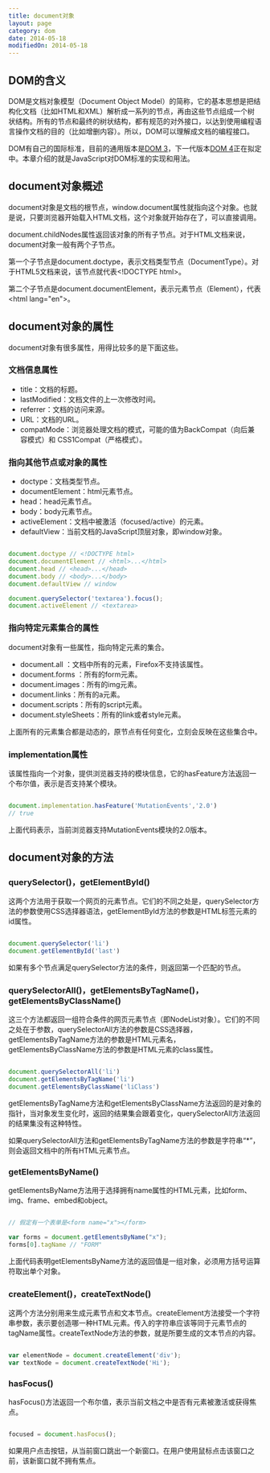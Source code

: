```yaml
---
title: document对象
layout: page
category: dom
date: 2014-05-18
modifiedOn: 2014-05-18
---
```


## DOM的含义

DOM是文档对象模型（Document Object Model）的简称，它的基本思想是把结构化文档（比如HTML和XML）解析成一系列的节点，再由这些节点组成一个树状结构。所有的节点和最终的树状结构，都有规范的对外接口，以达到使用编程语言操作文档的目的（比如增删内容）。所以，DOM可以理解成文档的编程接口。

DOM有自己的国际标准，目前的通用版本是[DOM 3](http://www.w3.org/TR/2004/REC-DOM-Level-3-Core-20040407/core.html)，下一代版本[DOM 4](http://www.w3.org/TR/dom/)正在拟定中。本章介绍的就是JavaScript对DOM标准的实现和用法。

## document对象概述

document对象是文档的根节点，window.document属性就指向这个对象。也就是说，只要浏览器开始载入HTML文档，这个对象就开始存在了，可以直接调用。

document.childNodes属性返回该对象的所有子节点。对于HTML文档来说，document对象一般有两个子节点。

第一个子节点是document.doctype，表示文档类型节点（DocumentType）。对于HTML5文档来说，该节点就代表&lt;!DOCTYPE html&gt;。

第二个子节点是document.documentElement，表示元素节点（Element），代表&lt;html lang="en"&gt;。

## document对象的属性

document对象有很多属性，用得比较多的是下面这些。

### 文档信息属性

- title：文档的标题。
- lastModified：文档文件的上一次修改时间。
- referrer：文档的访问来源。
- URL：文档的URL。
- compatMode：浏览器处理文档的模式，可能的值为BackCompat（向后兼容模式）和 CSS1Compat（严格模式）。

### 指向其他节点或对象的属性

- doctype：文档类型节点。
- documentElement：html元素节点。
- head：head元素节点。
- body：body元素节点。
- activeElement：文档中被激活（focused/active）的元素。
- defaultView：当前文档的JavaScript顶层对象，即window对象。

```javascript

document.doctype // <!DOCTYPE html>
document.documentElement // <html>...</html>
document.head // <head>...</head>
document.body // <body>...</body>
document.defaultView // window

document.querySelector('textarea').focus();
document.activeElement // <textarea>

```

### 指向特定元素集合的属性

document对象有一些属性，指向特定元素的集合。

- document.all ：文档中所有的元素，Firefox不支持该属性。
- document.forms ：所有的form元素。
- document.images：所有的img元素。
- document.links：所有的a元素。
- document.scripts：所有的script元素。
- document.styleSheets：所有的link或者style元素。

上面所有的元素集合都是动态的，原节点有任何变化，立刻会反映在这些集合中。

### implementation属性

该属性指向一个对象，提供浏览器支持的模块信息，它的hasFeature方法返回一个布尔值，表示是否支持某个模块。

```javascript

document.implementation.hasFeature('MutationEvents','2.0')
// true

```

上面代码表示，当前浏览器支持MutationEvents模块的2.0版本。

## document对象的方法

### querySelector()，getElementById()

这两个方法用于获取一个网页的元素节点。它们的不同之处是，querySelector方法的参数使用CSS选择器语法，getElementById方法的参数是HTML标签元素的id属性。

```javascript

document.querySelector('li')
document.getElementById('last')

```

如果有多个节点满足querySelector方法的条件，则返回第一个匹配的节点。

### querySelectorAll()，getElementsByTagName()，getElementsByClassName()

这三个方法都返回一组符合条件的网页元素节点（即NodeList对象）。它们的不同之处在于参数，querySelectorAll方法的参数是CSS选择器，getElementsByTagName方法的参数是HTML元素名，getElementsByClassName方法的参数是HTML元素的class属性。

```javascript

document.querySelectorAll('li')
document.getElementsByTagName('li')
document.getElementsByClassName('liClass')

```

getElementsByTagName方法和getElementsByClassName方法返回的是对象的指针，当对象发生变化时，返回的结果集会跟着变化，querySelectorAll方法返回的结果集没有这种特性。

如果querySelectorAll方法和getElementsByTagName方法的参数是字符串“*”，则会返回文档中的所有HTML元素节点。

### getElementsByName()

getElementsByName方法用于选择拥有name属性的HTML元素，比如form、img、frame、embed和object。

```javascript

// 假定有一个表单是<form name="x"></form>

var forms = document.getElementsByName("x");
forms[0].tagName // "FORM"

```

上面代码表明getElementsByName方法的返回值是一组对象，必须用方括号运算符取出单个对象。

### createElement()，createTextNode()

这两个方法分别用来生成元素节点和文本节点。createElement方法接受一个字符串参数，表示要创造哪一种HTML元素。传入的字符串应该等同于元素节点的tagName属性。createTextNode方法的参数，就是所要生成的文本节点的内容。

```javascript

var elementNode = document.createElement('div');
var textNode = document.createTextNode('Hi');

```

### hasFocus()

hasFocus()方法返回一个布尔值，表示当前文档之中是否有元素被激活或获得焦点。

```javascript

focused = document.hasFocus();

```

如果用户点击按钮，从当前窗口跳出一个新窗口。在用户使用鼠标点击该窗口之前，该新窗口就不拥有焦点。
